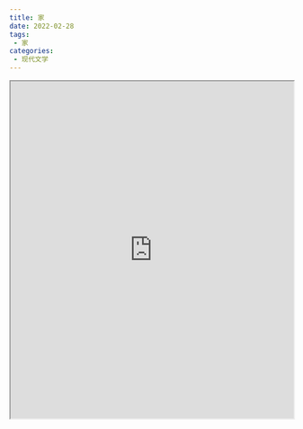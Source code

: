 ```yaml
---
title: 家
date: 2022-02-28
tags:
 - 家
categories:
 - 现代文学
---
```




<iframe src="https://study-doc.yourtools.icu/pdf/web/viewer.html?file=https://vkceyugu.cdn.bspapp.com/VKCEYUGU-e9075d72-0451-48df-afe1-d46932ae4554/c3a9730f-9465-4115-a2bc-c3f0b27588d6.pdf" width="100%" height="600px"></iframe>
